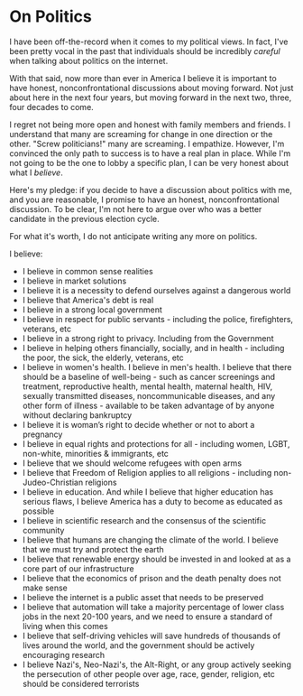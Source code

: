 # On Politics

I have been off-the-record when it comes to my political views. In fact, I've been pretty vocal in the past that individuals should be incredibly _careful_ when talking about politics on the internet. 

With that said, now more than ever in America I believe it is important to have honest, nonconfrontational discussions about moving forward. Not just about here in the next four years, but moving forward in the next two, three, four decades to come.

I regret not being more open and honest with family members and friends. I understand that many are screaming for change in one direction or the other. "Screw politicians!" many are screaming. I empathize. However, I'm convinced the only path to success is to have a real plan in place. While I'm not going to be the one to lobby a specific plan, I can be very honest about what I _believe_.

Here's my pledge: if you decide to have a discussion about politics with me, and you are reasonable, I promise to have an honest, nonconfrontational discussion. To be clear, I'm not here to argue over who was a better candidate in the previous election cycle.

For what it's worth, I do not anticipate writing any more on politics. 

I believe:
- I believe in common sense realities
- I believe in market solutions 
- I believe it is a necessity to defend ourselves against a dangerous world
- I believe that America's debt is real
- I believe in a strong local government
- I believe in respect for public servants - including the police, firefighters, veterans, etc
- I believe in a strong right to privacy. Including from the Government
- I believe in helping others financially, socially, and in health - including the poor, the sick, the elderly, veterans, etc
- I believe in women's health. I believe in men's health. I believe that there should be a baseline of well-being - such as cancer screenings and treatment, reproductive health, mental health, maternal health, HIV, sexually transmitted diseases, noncommunicable diseases, and any other form of illness - available to be taken advantage of by anyone without declaring bankruptcy
- I believe it is woman’s right to decide whether or not to abort a pregnancy
- I believe in equal rights and protections for all - including women, LGBT, non-white, minorities & immigrants, etc
- I believe that we should welcome refugees with open arms
- I believe that Freedom of Religion applies to all religions - including non-Judeo-Christian religions
- I believe in education. And while I believe that higher education has serious flaws, I believe America has a duty to become as educated as possible
- I believe in scientific research and the consensus of the scientific community
- I believe that humans are changing the climate of the world. I believe that we must try and protect the earth
- I believe that renewable energy should be invested in and looked at as a core part of our infrastructure 
- I believe that the economics of prison and the death penalty does not make sense
- I believe the internet is a public asset that needs to be preserved
- I believe that automation will take a majority percentage of lower class jobs in the next 20-100 years, and we need to ensure a standard of living when this comes
- I believe that self-driving vehicles will save hundreds of thousands of lives around the world, and the government should be actively encouraging research
- I believe Nazi's, Neo-Nazi's, the Alt-Right, or any group actively seeking the persecution of other people over age, race, gender, religion, etc should be considered terrorists